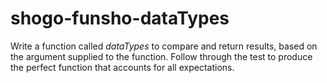 # shogo-funsho-dataTypes
Write a function called *dataTypes* to compare and return results, based on the argument supplied to the function. Follow through the test to produce the perfect function that accounts for all expectations.
